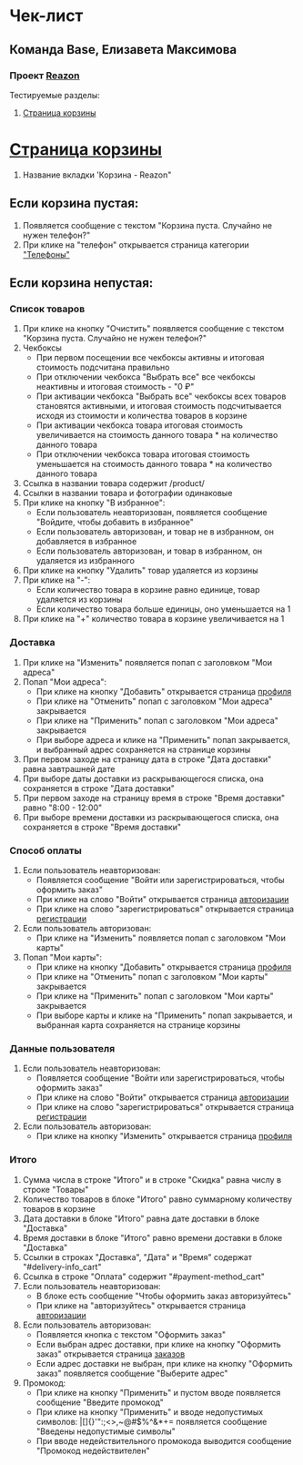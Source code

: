 # Чек-лист
## Команда Base, Елизавета Максимова
### Проект [Reazon](https://reazon.ru)

Тестируемые разделы:
1. [Страница корзины](https://github.com/Liza1040/homework-3-spring-2023/blob/main/Base-Liza-Maksimova.md#c%D1%82%D1%80%D0%B0%D0%BD%D0%B8%D1%86%D0%B0-%D0%BA%D0%BE%D1%80%D0%B7%D0%B8%D0%BD%D1%8B)

# [Cтраница корзины](https://www.reazon.ru/cart)
1. Название вкладки 'Корзина - Reazon"
## Если корзина пустая:
1. Появляется сообщение с текстом "Корзина пуста. Случайно не нужен телефон?"
2. При клике на "телефон" открывается страница категории ["Телефоны"](https://www.reazon.ru/category/phones)

## Если корзина непустая:
### Список товаров
1. При клике на кнопку "Очистить" появляется сообщение с текстом "Корзина пуста. Случайно не нужен телефон?"
2. Чекбоксы
    - При первом посещении все чекбоксы активны и итоговая стоимость подсчитана правильно
    - При отключении чекбокса "Выбрать все" все чекбоксы неактивны и итоговая стоимость - "0 ₽"
    - При активации чекбокса "Выбрать все" чекбоксы всех товаров становятся активными, и итоговая стоимость подсчитывается исходя из стоимости и количества товаров в корзине
    - При активации чекбокса товара итоговая стоимость увеличивается на стоимость данного товара * на количество данного товара
    - При отключении чекбокса товара итоговая стоимость уменьшается на стоимость данного товара * на количество данного товара
3. Ссылка в названии товара содержит /product/
2. Ссылки в названии товара и фотографии одинаковые
4. При клике на кнопку "В избранное":
    - Если пользователь неавторизован, появляется сообщение "Войдите, чтобы добавить в избранное"
    - Если пользователь авторизован, и товар не в избранном, он добавляется в избранное
    - Если пользователь авторизован, и товар в избранном, он удаляется из избранного
5. При клике на кнопку "Удалить" товар удаляется из корзины
6. При клике на "-":
    - Если количество товара в корзине равно единице, товар удаляется из корзины
    - Если количество товара больше единицы, оно уменьшается на 1
7. При клике на "+" количество товара в корзине увеличивается на 1

### Доставка
1. При клике на "Изменить" появляется попап с заголовком "Мои адреса"
2. Попап "Мои адреса":
    - При клике на кнопку "Добавить" открывается страница [профиля](https://www.reazon.ru/user)
    - При клике на "Отменить" попап с заголовком "Мои адреса" закрывается
    - При клике на "Применить" попап с заголовком "Мои адреса" закрывается
    - При выборе адреса и клике на "Применить" попап закрывается, и выбранный адрес сохраняется на странице корзины
3. При первом заходе на страницу дата в строке "Дата доставки" равна завтрашней дате
4. При выборе даты доставки из раскрывающегося списка, она сохраняется в строке "Дата доставки"
5. При первом заходе на страницу время в строке "Время доставки" равно "8:00 - 12:00"
6. При выборе времени доставки из раскрывающегося списка, она сохраняется в строке "Время доставки"

### Способ оплаты
1. Если пользователь неавторизован:
    - Появляется сообщение "Войти или зарегистрироваться, чтобы оформить заказ"
    - При клике на слово "Войти" открывается страница [авторизации](https://www.reazon.ru/login)
    - При клике на слово "зарегистрироваться" открывается страница [регистрации](https://www.reazon.ru/signup)
2. Если пользователь авторизован:
    - При клике на "Изменить" появляется попап с заголовком "Мои карты"
3. Попап "Мои карты":
    - При клике на кнопку "Добавить" открывается страница [профиля](https://www.reazon.ru/user)
    - При клике на "Отменить" попап с заголовком "Мои карты" закрывается
    - При клике на "Применить" попап с заголовком "Мои карты" закрывается
    - При выборе карты и клике на "Применить" попап закрывается, и выбранная карта сохраняется на странице корзины

### Данные пользователя
1. Если пользователь неавторизован:
    - Появляется сообщение "Войти или зарегистрироваться, чтобы оформить заказ"
    - При клике на слово "Войти" открывается страница [авторизации](https://www.reazon.ru/login)
    - При клике на слово "зарегистрироваться" открывается страница [регистрации](https://www.reazon.ru/signup)
2. Если пользователь авторизован:
    - При клике на кнопку "Изменить" открывается страница [профиля](https://www.reazon.ru/user)

### Итого
1. Сумма числа в строке "Итого" и в строке "Скидка" равна числу в строке "Товары"
2. Количество товаров в блоке "Итого" равно суммарному количеству товаров в корзине 
3. Дата доставки в блоке "Итого" равна дате доставки в блоке "Доставка"
4. Время доставки в блоке "Итого" равно времени доставки в блоке "Доставка"
5. Ссылки в строках "Доставка", "Дата" и "Время" содержат "#delivery-info_cart"
6. Ссылка в строке "Оплата" содержит "#payment-method_cart"
7. Если пользователь неавторизован:
    - В блоке есть сообщение "Чтобы оформить заказ авторизуйтесь"
    - При клике на "авторизуйтесь" открывается страница [авторизации](https://www.reazon.ru/login)
8. Если пользователь авторизован:
    - Появляется кнопка с текстом "Оформить заказ"
    - Если выбран адрес доставки, при клике на кнопку "Оформить заказ" открывается страница [заказов](https://www.reazon.ru/orders)
    - Если адрес доставки не выбран, при клике на кнопку "Оформить заказ" появляется сообщение "Выберите адрес"
9. Промокод:
    - При клике на кнопку "Применить" и пустом вводе появляется сообщение "Введите промокод"
    - При клике на кнопку "Применить" и вводе недопустимых символов: |[]{}'":;<>,~@#$%^&*+= появляется сообщение "Введены недопустимые символы"
    - При вводе недействительного промокода выводится сообщение "Промокод недействителен"